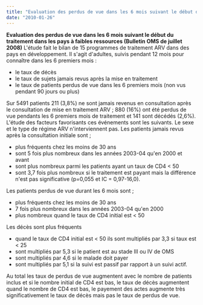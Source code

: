 ```yaml
---
title: "Evaluation des perdus de vue dans les 6 mois suivant le début du traitement dans les pays à faibles ressources (Bulletin OMS de juillet 2008)"
date: "2010-01-26"
---
```


**Evaluation des perdus de vue dans les 6 mois suivant le début du traitement dans les pays à faibles ressources (Bulletin OMS de juillet 2008)** L'étude fait le bilan de 15 programmes de traitement ARV dans des pays en développement. Il s'agit d'adultes, suivis pendant 12 mois pour connaître dans les 6 premiers mois :

*   le taux de décès
*   le taux de sujets jamais revus après la mise en traitement
*   le taux de patients perdus de vue dans les 6 premiers mois (non vus pendant 90 jours ou plus)

Sur 5491 patients 211 (3,8%) ne sont jamais revenus en consultation après le consultation de mise en traitement ARV ; 880 (16%) ont été perdus de vue pendants les 6 premiers mois de traitement et 141 sont décédés (2,6%). L'étude des facteurs favorisants ces événements sont les suivants. Le sexe et le type de régime ARV n'interviennent pas. Les patients jamais revus après la consultation initiale sont ;

*   plus fréquents chez les moins de 30 ans
*   sont 5 fois plus nombreux dans les années 2003-04 qu'en 2000 et avant
*   sont plus nombreux parmi les patients ayant un taux de CD4 < 50
*   sont 3,7 fois plus nombreux si le traitement est payant mais la différence n'est pas significative (p=0,055 et IC = 0,97-16,0).

Les patients perdus de vue durant les 6 mois sont ;

*   plus fréquents chez les moins de 30 ans
*   7 fois plus nombreux dans les années 2003-04 qu'en 2000
*   plus nombreux quand le taux de CD4 initial est < 50

Les décès sont plus fréquents

*   quand le taux de CD4 initial est < 50 ils sont multipliés par 3,3 si taux est < 25
*   sont multipliés par 5,3 si le patient est au stade III ou IV de OMS
*   sont multipliés par 4,6 si le malade doit payer
*   sont multipliés par 5,1 si la suivi est passif par rapport à un suivi actif.

Au total les taux de perdus de vue augmentent avec le nombre de patients inclus et si le nombre initial de CD4 est bas, le taux de décès augmentent quand le nombre de CD4 est bas, le payement des actes augmente très significativement le taux de décès mais pas le taux de perdus de vue.